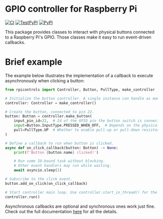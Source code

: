 # GPIO controller for Raspberry Pi

[![CI](https://github.com/2franix/rpi-controls/actions/workflows/python-package.yml/badge.svg?branch=main)](https://github.com/2franix/rpi-controls/actions/workflows/python-package.yml)
[![TestPyPI](https://github.com/2franix/rpi-controls/actions/workflows/python-publish-testpypi.yml/badge.svg?branch=main)](https://github.com/2franix/rpi-controls/actions/workflows/python-publish-testpypi.yml)
[![PyPI](https://github.com/2franix/rpi-controls/actions/workflows/python-publish-pypi.yml/badge.svg)](https://github.com/2franix/rpi-controls/actions/workflows/python-publish-pypi.yml)

This package provides classes to interact with physical buttons connected to a Raspberry Pi's GPIO. Those classes make it easy to run event-driven callbacks.

# Brief example

The example below illustrates the implementation of a callback to execute asynchronously when clicking a button:
```python
from rpicontrols import Controller, Button, PullType, make_controller

# Initialize the button controller. A single instance can handle as many buttons as needed.
controller: Controller = make_controller()

# Create the button, connected to pin 22.
button: Button = controller.make_button(
    input_pin_id=22,  # Id of the GPIO pin the button switch is connected to.
    input=Button.InputType.PRESSED_WHEN_OFF,  # Depends on the physical wiring of the button.
    pull=PullType.UP  # Whether to enable pull-up or pull-down resistor. Use PullType.NONE to disable.
)

# Define a callback to run when button is clicked.
async def on_click_callback(button: Button) -> None:
    print(f'Button {button.name} clicked!')

    # Run some IO-bound task without blocking.
    # Other event handlers may run while waiting.
    await asyncio.sleep(2)

# Subscribe to the click event.
button.add_on_click(on_click_callback)

# Start controller main loop. Use controller.start_in_thread() for the non-blocking version.
controller.run()
```

Asynchronous callbacks are optional and synchronous ones work just fine. Check out the full documentation [here](https://rpi-controls.readthedocs.io) for all the details.
